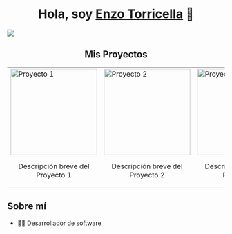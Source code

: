 <div align="center">
    <h1 align="center">Hola, soy <a href="https://tusitio.com">Enzo Torricella</a> 👋</h1>
</div>
<img src="drive">
<div align="center">

## Mis Proyectos

<table>
  <tr>
    <td>
      <a href="[URL_DEL_PROYECTO_1](https://files.oaiusercontent.com/file-xBxaEX4FFdrUYT1iV1EvhAaO?se=2024-10-23T19%3A27%3A33Z&sp=r&sv=2024-08-04&sr=b&rscc=max-age%3D604800%2C%20immutable%2C%20private&rscd=attachment%3B%20filename%3D224e8279-5608-4ebb-8484-c69b1df7e75e.webp&sig=cZKa6s%2BzWuDsi0LAkfyO2%2B8p9cjZiipyeo8g6HsVp%2BM%3D)" target="_blank">
        <img src="URL_DE_LA_IMAGEN_1" width="200" alt="Proyecto 1">
      </a>
      <p align="center">Descripción breve del Proyecto 1</p>
    </td>
    <td>
      <a href="URL_DEL_PROYECTO_2" target="_blank">
        <img src="URL_DE_LA_IMAGEN_2" width="200" alt="Proyecto 2">
      </a>
      <p align="center">Descripción breve del Proyecto 2</p>
    </td>
    <td>
      <a href="URL_DEL_PROYECTO_3" target="_blank">
        <img src="URL_DE_LA_IMAGEN_3" width="200" alt="Proyecto 3">
      </a>
      <p align="center">Descripción breve del Proyecto 3</p>
    </td>
    <td>
      <a href="URL_DEL_PROYECTO_4" target="_blank">
        <img src="URL_DE_LA_IMAGEN_4" width="200" alt="Proyecto 4">
      </a>
      <p align="center">Descripción breve del Proyecto 4</p>
    </td>
  </tr>
</table>

</div>

## Sobre mí 
- 👨‍💻 Desarrollador de software
